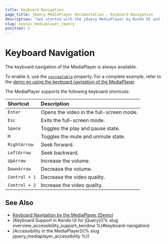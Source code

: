 ```yaml
---
title: Keyboard Navigation
page_title: jQuery MediaPlayer Documentation - Keyboard Navigation
description: "Get started with the jQuery MediaPlayer by Kendo UI and learn about the accessibility support it provides through its keyboard navigation functionality."
slug: keynav_mediaplayer_jquery
position: 2
---
```


# Keyboard Navigation

The keyboard navigation of the MediaPlayer is always available.

To enable it, use the [`navigatable`](/api/javascript/ui/mediaplayer/configuration/navigatable) property. For a complete example, refer to the [demo on using the keyboard navigation of the MediaPlayer](https://demos.telerik.com/kendo-ui/mediaplayer/keyboard-navigation).

The MediaPlayer supports the following keyboard shortcuts:

|Shortcut |Description
|:---     |:---
|`Enter`  |Opens the video in the full-screen mode.
|`Esc`    |Exits the full-screen mode.
|`Space`  |Toggles the play and pause state.
|`M`      |Toggles the mute and unmute state.
| `RightArrow` | Seek forward.
| `LeftArrow` | Seek backward.
| `UpArrow` | Increase the volume.
| `DownArrow` | Decrease the volume.
| `Control + 1` | Decrease the video quality.
| `Control + 2` | Increase the video quality.

## See Also

* [Keyboard Navigation by the MediaPlayer (Demo)](https://demos.telerik.com/kendo-ui/mediaplayer/keyboard-navigation)
* [Keyboard Support in Kendo UI for jQuery]({% slug overview_accessibility_support_kendoui %}#keyboard-navigation)
* [Accessibility in the MediaPlayer]({% slug jquery_mediaplayer_accessibility %})

